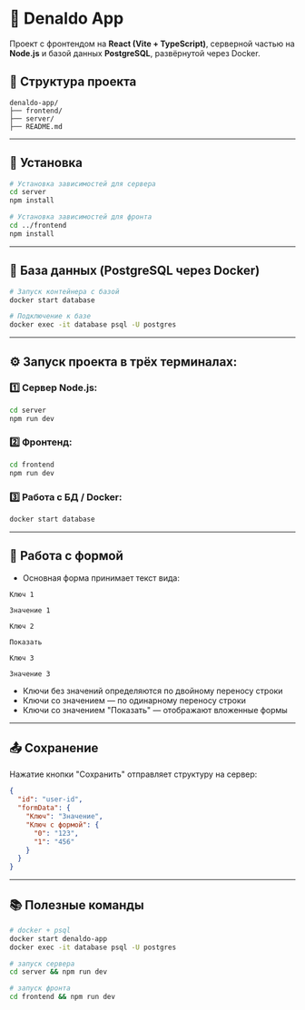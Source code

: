 # 🚀 Denaldo App

Проект с фронтендом на **React (Vite + TypeScript)**, серверной частью на **Node.js** и базой данных **PostgreSQL**, развёрнутой через Docker.

## 📁 Структура проекта
```
denaldo-app/
├── frontend/
├── server/
├── README.md
```

---

## 🧰 Установка

```bash
# Установка зависимостей для сервера
cd server
npm install

# Установка зависимостей для фронта
cd ../frontend
npm install
```
---
## 🐳 База данных (PostgreSQL через Docker)
```bash
# Запуск контейнера с базой
docker start database

# Подключение к базе
docker exec -it database psql -U postgres
```
---
## ⚙️ Запуск проекта в трёх терминалах:

### 1️⃣ Сервер Node.js:
```bash
cd server
npm run dev
```
### 2️⃣ Фронтенд:
```bash
cd frontend
npm run dev
```
### 3️⃣ Работа с БД / Docker:
```bash
docker start database
```
---
## 🧾 Работа с формой
* Основная форма принимает текст вида:
```
Ключ 1

Значение 1

Ключ 2

Показать

Ключ 3

Значение 3
```
* Ключи без значений определяются по двойному переносу строки
* Ключи со значением — по одинарному переносу строки
* Ключи со значением "Показать" — отображают вложенные формы
---
## 📤 Сохранение
Нажатие кнопки "Сохранить" отправляет структуру на сервер:
```json
{
  "id": "user-id",
  "formData": {
    "Ключ": "Значение",
    "Ключ с формой": {
      "0": "123",
      "1": "456"
    }
  }
}
```
---
## 📚 Полезные команды
```bash
# docker + psql
docker start denaldo-app
docker exec -it database psql -U postgres

# запуск сервера
cd server && npm run dev

# запуск фронта
cd frontend && npm run dev
```